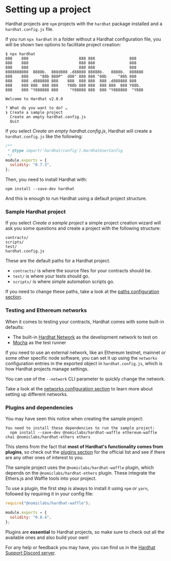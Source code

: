 # Setting up a project

Hardhat projects are `npm` projects with the `hardhat` package installed and a `hardhat.config.js` file.

If you run `npx hardhat` in a folder without a Hardhat configuration file, you will be shown two options to facilitate project creation:

```
$ npx hardhat
888    888                      888 888               888
888    888                      888 888               888
888    888                      888 888               888
8888888888  8888b.  888d888 .d88888 88888b.   8888b.  888888
888    888     "88b 888P"  d88" 888 888 "88b     "88b 888
888    888 .d888888 888    888  888 888  888 .d888888 888
888    888 888  888 888    Y88b 888 888  888 888  888 Y88b.
888    888 "Y888888 888     "Y88888 888  888 "Y888888  "Y888

Welcome to Hardhat v2.0.0

? What do you want to do? …
❯ Create a sample project
  Create an empty hardhat.config.js
  Quit
```

If you select _Create an empty hardhat.config.js_, Hardhat will create a `hardhat.config.js` like the following:

```js
/**
 * @type import('hardhat/config').HardhatUserConfig
 */
module.exports = {
  solidity: "0.7.3",
};
```

Then, you need to install Hardhat with:

```
npm install --save-dev hardhat
```

And this is enough to run Hardhat using a default project structure.

### Sample Hardhat project

If you select _Create a sample project_ a simple project creation wizard will ask you some questions and create a project with the following structure:

```
contracts/
scripts/
test/
hardhat.config.js
```

These are the default paths for a Hardhat project.

- `contracts/` is where the source files for your contracts should be.
- `test/` is where your tests should go.
- `scripts/` is where simple automation scripts go.

If you need to change these paths, take a look at the [paths configuration section](../config/README.md#path-configuration).

### Testing and Ethereum networks

When it comes to testing your contracts, Hardhat comes with some built-in defaults:

- The built-in [Hardhat Network](../hardhat-network/README.md) as the development network to test on
- [Mocha](https://mochajs.org/) as the test runner

If you need to use an external network, like an Ethereum testnet, mainnet or some other specific node software, you can set it up using the `networks` configuration entries in the exported object in `hardhat.config.js`, which is how Hardhat projects manage settings.

You can use of the `--network` CLI parameter to quickly change the network.

Take a look at the [networks configuration section](../config/README.md#networks-configuration) to learn more about setting up different networks.

### Plugins and dependencies

You may have seen this notice when creating the sample project:

```
You need to install these dependencies to run the sample project:
  npm install --save-dev @nomiclabs/hardhat-waffle ethereum-waffle chai @nomiclabs/hardhat-ethers ethers
```

This stems from the fact that **most of Hardhat's functionality comes from plugins**, so check out the [plugins section](../plugins/README.md) for the official list and see if there are any other ones of interest to you.

The sample project uses the `@nomiclabs/hardhat-waffle` plugin, which depends on the `@nomiclabs/hardhat-ethers` plugin. These integrate the Ethers.js and Waffle tools into your project.

To use a plugin, the first step is always to install it using `npm` or `yarn`, followed by requiring it in your config file:

```js
require("@nomiclabs/hardhat-waffle");

module.exports = {
  solidity: "0.8.4",
};
```

Plugins are **essential** to Hardhat projects, so make sure to check out all the available ones and also build your own!

For any help or feedback you may have, you can find us in the [Hardhat Support Discord server](https://hardhat.org/discord).
